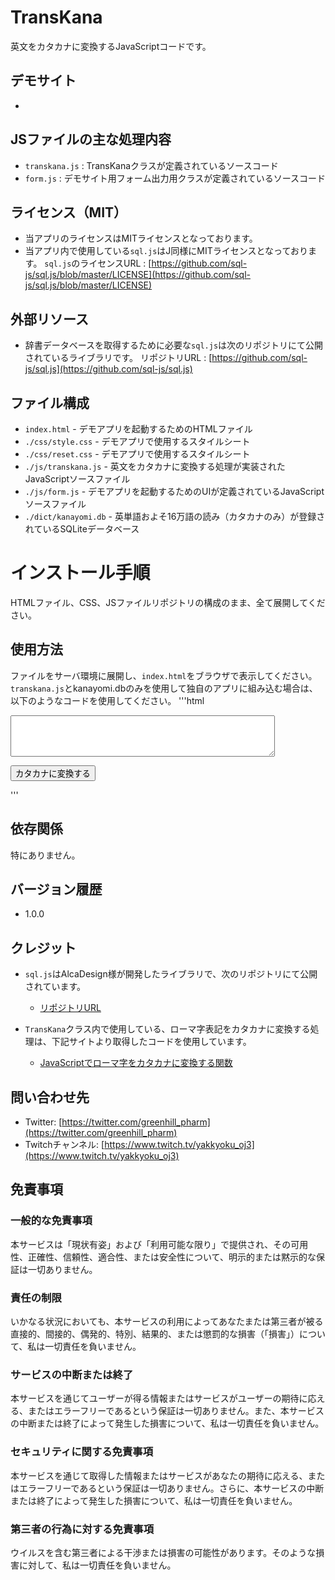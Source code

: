 # TransKana

英文をカタカナに変換するJavaScriptコードです。

## デモサイト
- 

## JSファイルの主な処理内容

- `transkana.js` : TransKanaクラスが定義されているソースコード
- `form.js` : デモサイト用フォーム出力用クラスが定義されているソースコード

## ライセンス（MIT）
- 当アプリのライセンスはMITライセンスとなっております。
- 当アプリ内で使用している`sql.js`はJ同様にMITライセンスとなっております。
  `sql.js`のライセンスURL : [https://github.com/sql-js/sql.js/blob/master/LICENSE](https://github.com/sql-js/sql.js/blob/master/LICENSE)

## 外部リソース

- 辞書データベースを取得するために必要な`sql.js`は次のリポジトリにて公開されているライブラリです。
  リポジトリURL : [https://github.com/sql-js/sql.js](https://github.com/sql-js/sql.js)

## ファイル構成

- `index.html`                   - デモアプリを起動するためのHTMLファイル
- `./css/style.css`              - デモアプリで使用するスタイルシート
- `./css/reset.css`              - デモアプリで使用するスタイルシート
- `./js/transkana.js`            - 英文をカタカナに変換する処理が実装されたJavaScriptソースファイル
- `./js/form.js`                 - デモアプリを起動するためのUIが定義されているJavaScriptソースファイル
- `./dict/kanayomi.db`           - 英単語およそ16万語の読み（カタカナのみ）が登録されているSQLiteデータベース

# インストール手順

HTMLファイル、CSS、JSファイルリポジトリの構成のまま、全て展開してください。

## 使用方法

ファイルをサーバ環境に展開し、`index.html`をブラウザで表示してください。
`transkana.js`とkanayomi.dbのみを使用して独自のアプリに組み込む場合は、以下のようなコードを使用してください。
'''html
<!DOCTYPE html>
<html lang="ja">
<head>
<meta charset="utf-8">
<meta http-equiv="Content-Language" content="ja">
<title>EnglishToKana</title>
<script src="https://cdnjs.cloudflare.com/ajax/libs/sql.js/1.8.0/sql-wasm.min.js" integrity="sha512-VYs2RuvWreNg7oouVhZ/9bEvdPgyd5L2iCPCB8+8Qks/PHbmnc82TQOEctYoEKPveJGML8s+3NGcUEZYJrFIqg==" crossorigin="anonymous" referrerpolicy="no-referrer"></script>
<script src="./js/transkana.js"></script>
<script>

  const yomi = new TransKana()
  function englishToKana(str)
  {
    if (yomi.ready === false){ alert('データベースが読み込まれていません。少々お待ちください'); return; }

    alert(yomi.exec(str));
  }

</script>
</head>
<body>

  <textarea id="text" rows="4" cols="50"></textarea>
  <button id="button" onclick="englishToKana(document.getElementById('text').value)">カタカナに変換する</button>

</body>
</html>
'''

## 依存関係

特にありません。

## バージョン履歴

- 1.0.0

## クレジット

- `sql.js`はAlcaDesign様が開発したライブラリで、次のリポジトリにて公開されています。
  - [リポジトリURL](https://github.com/sql-js/sql.js)

- `TransKana`クラス内で使用している、ローマ字表記をカタカナに変換する処理は、下記サイトより取得したコードを使用しています。
  - [JavaScriptでローマ字をカタカナに変換する関数](https://qiita.com/recordare/items/35a27f6b88b9413fef91)


## 問い合わせ先

- Twitter: [https://twitter.com/greenhill_pharm](https://twitter.com/greenhill_pharm)
- Twitchチャンネル: [https://www.twitch.tv/yakkyoku_oj3](https://www.twitch.tv/yakkyoku_oj3)

## 免責事項

### 一般的な免責事項

本サービスは「現状有姿」および「利用可能な限り」で提供され、その可用性、正確性、信頼性、適合性、または安全性について、明示的または黙示的な保証は一切ありません。

### 責任の制限

いかなる状況においても、本サービスの利用によってあなたまたは第三者が被る直接的、間接的、偶発的、特別、結果的、または懲罰的な損害（「損害」）について、私は一切責任を負いません。

### サービスの中断または終了

本サービスを通じてユーザーが得る情報またはサービスがユーザーの期待に応える、またはエラーフリーであるという保証は一切ありません。また、本サービスの中断または終了によって発生した損害について、私は一切責任を負いません。

### セキュリティに関する免責事項

本サービスを通じて取得した情報またはサービスがあなたの期待に応える、またはエラーフリーであるという保証は一切ありません。さらに、本サービスの中断または終了によって発生した損害について、私は一切責任を負いません。

### 第三者の行為に対する免責事項

ウイルスを含む第三者による干渉または損害の可能性があります。そのような損害に対して、私は一切責任を負いません。

